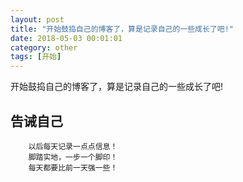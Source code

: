 ```yaml
---
layout: post
title: "开始鼓捣自己的博客了，算是记录自己的一些成长了吧!"
date: 2018-05-03 00:01:01
category: other
tags: [开始]
---
```

开始鼓捣自己的博客了，算是记录自己的一些成长了吧!<!-- more -->  
## 告诫自己
~~~
    以后每天记录一点点信息！
    脚踏实地，一步一个脚印！
    每天都要比前一天强一些！
~~~

